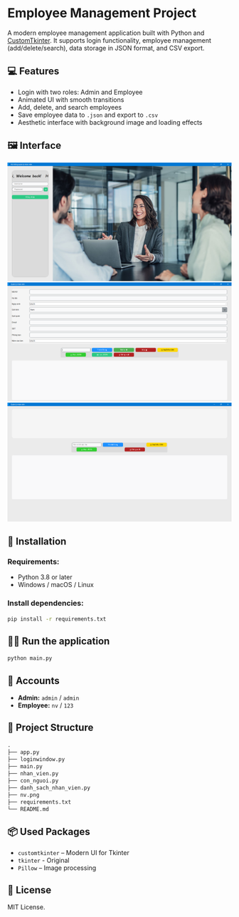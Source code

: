 # Employee Management Project

A modern employee management application built with Python and [CustomTkinter](https://github.com/TomSchimansky/CustomTkinter). It supports login functionality, employee management (add/delete/search), data storage in JSON format, and CSV export.

## 💻 Features

- Login with two roles: Admin and Employee
- Animated UI with smooth transitions
- Add, delete, and search employees
- Save employee data to `.json` and export to `.csv`
- Aesthetic interface with background image and loading effects

## 🖼 Interface
![Demo](login.png)
![Demo](admin.png)
![Demo](employee.png)

## 🚀 Installation

### Requirements:
- Python 3.8 or later
- Windows / macOS / Linux

### Install dependencies:

```bash
pip install -r requirements.txt
```

## 🏃‍♂️ Run the application

```bash
python main.py
```

## 👤 Accounts

- **Admin:** `admin` / `admin`
- **Employee:** `nv` / `123`

## 📁 Project Structure

```
.
├── app.py
├── loginwindow.py
├── main.py
├── nhan_vien.py
├── con_nguoi.py
├── danh_sach_nhan_vien.py
├── nv.png
├── requirements.txt
└── README.md
```

## 📦 Used Packages

- `customtkinter` – Modern UI for Tkinter
- `tkinter` - Original
- `Pillow` – Image processing

## 📜 License

MIT License.
